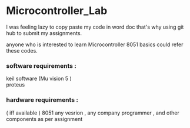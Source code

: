 # Microcontroller_Lab
I was feeling lazy to copy paste my code in word doc that's why using git hub to submit my assignments.

anyone who is interested to learn Microcontroller 8051 basics could refer these codes.

### software requirements : 
keil software  (Mu vision 5 ) <br> 
proteus 
### hardware requirements :
( iff available )
8051 any vesrion , any company 
programmer ,
and other components as per assignment
